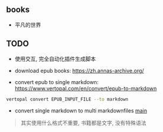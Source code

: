## books

* 平凡的世界

## TODO

* 使用交互, 完全自动化插件生成脚本

* download epub books: https://zh.annas-archive.org/
* convert epub to single markdown: https://www.vertopal.com/en/convert/epub-to-markdown

```bash
vertopal convert EPUB_INPUT_FILE --to markdown
```
* convert single markdown to multi markdownfiles [main](./src/main.js)

> 其实使用什么格式不重要, 书籍都是文字, 没有特殊语法
